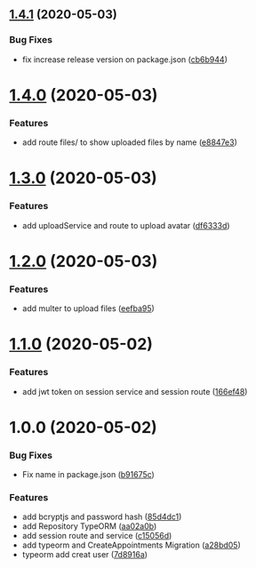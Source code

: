 ## [1.4.1](https://github.com/almerindo/rocketseat-gobarber/compare/v1.4.0...v1.4.1) (2020-05-03)


### Bug Fixes

* fix increase release version on package.json ([cb6b944](https://github.com/almerindo/rocketseat-gobarber/commit/cb6b944dbe0d969dc9974433dd2d7dc14316ba7a))

# [1.4.0](https://github.com/almerindo/rocketseat-gobarber/compare/v1.3.0...v1.4.0) (2020-05-03)


### Features

* add route files/  to show uploaded files by name ([e8847e3](https://github.com/almerindo/rocketseat-gobarber/commit/e8847e3a5a1ba56002d17db8860d89c910db9d08))

# [1.3.0](https://github.com/almerindo/rocketseat-gobarber/compare/v1.2.0...v1.3.0) (2020-05-03)


### Features

* add uploadService and route to upload avatar ([df6333d](https://github.com/almerindo/rocketseat-gobarber/commit/df6333d2998a42dca8d92df8233b4d02613bcdb2))

# [1.2.0](https://github.com/almerindo/rocketseat-gobarber/compare/v1.1.0...v1.2.0) (2020-05-03)


### Features

* add multer to upload files ([eefba95](https://github.com/almerindo/rocketseat-gobarber/commit/eefba95fe7c62adeea80471cca366531d9bdd4d0))

# [1.1.0](https://github.com/almerindo/rocketseat-gobarber/compare/v1.0.0...v1.1.0) (2020-05-02)


### Features

* add jwt token on session service and session route ([166ef48](https://github.com/almerindo/rocketseat-gobarber/commit/166ef48cbd03843736d6221344ed3527d0dc4176))

# 1.0.0 (2020-05-02)


### Bug Fixes

* Fix name in package.json ([b91675c](https://github.com/almerindo/rocketseat-gobarber/commit/b91675ce98189122e87c709ed35cfaaa0e74da9d))


### Features

* add bcryptjs and password hash ([85d4dc1](https://github.com/almerindo/rocketseat-gobarber/commit/85d4dc113e0e26eedfdf7a92922e7a41d2911723))
* add Repository TypeORM ([aa02a0b](https://github.com/almerindo/rocketseat-gobarber/commit/aa02a0beabfa32c515bc3b6d0c7b5e370b814a64))
* add session route and service ([c15056d](https://github.com/almerindo/rocketseat-gobarber/commit/c15056d386fd9e5ba8e7ba8f95ed28fe97d631a3))
* add typeorm and CreateAppointments Migration ([a28bd05](https://github.com/almerindo/rocketseat-gobarber/commit/a28bd053c27e25ea214d6e899e4bfb14ab7795ed))
* typeorm add creat user ([7d8916a](https://github.com/almerindo/rocketseat-gobarber/commit/7d8916af84ba87ff21319c6397eb8c6ac3b9b4f4))
